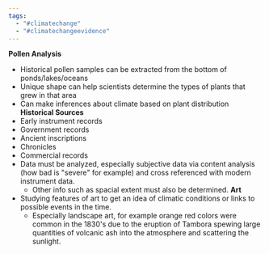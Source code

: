 ```yaml
---
tags:
  - "#climatechange"
  - "#climatechangeevidence"
---
```

 **Pollen Analysis**
- Historical pollen samples can be extracted from the bottom of ponds/lakes/oceans
- Unique shape can help scientists determine the types of plants that grew in that area
- Can make inferences about climate based on plant distribution
**Historical Sources**
- Early instrument records
- Government records
- Ancient inscriptions
- Chronicles
- Commercial records
- Data must be analyzed, especially subjective data via content analysis (how bad is "severe" for example) and cross referenced with modern instrument data.
	- Other info such as spacial extent must also be determined.
**Art**
- Studying features of art to get an idea of climatic conditions or links to possible events in the time.
	- Especially landscape art, for example orange red colors were common in the 1830's due to the eruption of Tambora spewing large quantities of volcanic ash into the atmosphere and scattering the sunlight. 